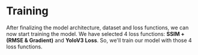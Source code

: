 # Training

After finalizing the model architecture, dataset and loss functions, we can now start training the model. We have selected 4 loss functions: **SSIM + (RMSE & Gradient)** and **YoloV3 Loss**. So, we'll train our model with those 4 loss functions.
